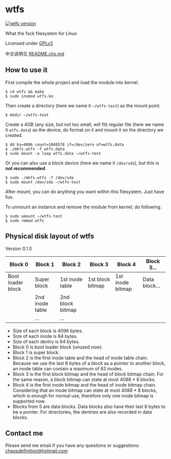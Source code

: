 # wtfs
[![wtfs version](https://badge.fury.io/gh/chaosdefinition%2Fwtfs.svg)](http://badge.fury.io/gh/chaosdefinition%2Fwtfs)

What the fxck filesystem for Linux

Licensed under [GPLv3](https://github.com/chaosdefinition/wtfs/blob/master/LICENSE.txt)

中文说明见 [README.chs.md](https://github.com/chaosdefinition/wtfs/blob/master/README.chs.md)

## How to use it
First compile the whole project and load the module into kernel.
```Shell
$ cd wtfs && make
$ sudo insmod wtfs.ko
```

Then create a directory (here we name it `~/wtfs-test`) as the mount point.
```Shell
$ mkdir ~/wtfs-test
```

Create a 4GB (any size, but not too small, will fit) regular file (here we name
 it `wtfs.data`) as the device, do format on it and mount it on the directory we
 created.
```Shell
$ dd bs=4096 count=1048576 if=/dev/zero of=wtfs.data
$ ./mkfs.wtfs -f wtfs.data
$ sudo mount -o loop wtfs.data ~/wtfs-test
```
Or you can also use a block device (here we name it `/dev/sda`), but this is
 **not recommended**.
```Shell
$ sudo ./mkfs.wtfs -f /dev/sda
$ sudo mount /dev/sda ~/wtfs-test
```

After mount, you can do anything you want within this filesystem. Just have fun.

To unmount an instance and remove the module from kernel, do following.
```Shell
$ sudo umount ~/wtfs-test
$ sudo rmmod wtfs
```

## Physical disk layout of wtfs
Version 0.1.0

Block 0 | Block 1 | Block 2 | Block 3 | Block 4 | Block 5... |
------- | ------- | ------- | ------- | ------- | ---------- |
Boot loader block | Super block | 1st inode table | 1st block bitmap | 1st inode bitmap | Data block...
 | | 2nd inode table | 2nd block bitmap | |
 | | ... | ... | |

* Size of each block is 4096 bytes.
* Size of each inode is 64 bytes.
* Size of each dentry is 64 bytes.
* Block 0 is boot loader block (unused now).
* Block 1 is super block.
* Block 2 is the first inode table and the head of inode table chain. Because we
 use the last 8 bytes of a block as a pointer to another block, an inode table
 can contain a maximum of 63 inodes.
* Block 3 is the first block bitmap and the head of block bitmap chain. For the
 same reason, a block bitmap can state at most 4088 * 8 blocks.
* Block 4 is the first inode bitmap and the head of inode bitmap chain.
 Considering that an inode bitmap can state at most 4088 * 8 blocks, which is
 enough for normal use, therefore only one inode bitmap is supported now.
* Blocks from 5 are data blocks. Data blocks also have their last 8 bytes to be
 a pointer. For directories, the dentries are also recorded in data blocks.

## Contact me
Please send me email if you have any questions or suggestions: chaosdefinition@hotmail.com
